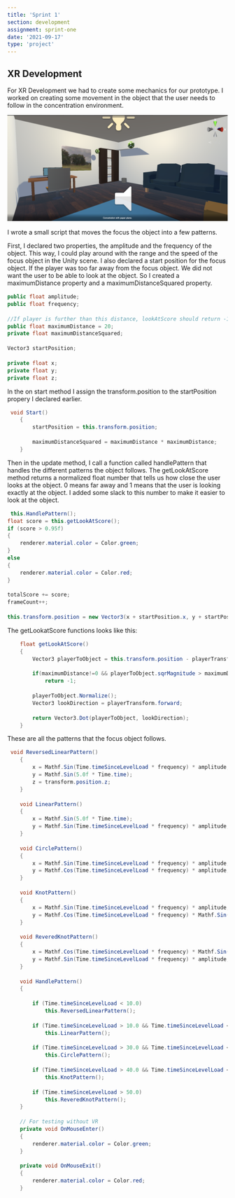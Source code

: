 ```yaml
---
title: 'Sprint 1'
section: development
assignment: sprint-one
date: '2021-09-17'
type: 'project'
---
```


<h2>XR Development</h2>

For XR Development we had to create some mechanics for our prototype. I worked on creating some movement in the object that the user needs to follow in the concentration environment.

![Unity](../../utils/assets/concentration-test.png)

I wrote a small script that moves the focus the object into a few patterns.

First, I declared two properties, the amplitude and the frequency of the object. This way, I could play around with the range and the speed of the focus object in the Unity scene. I also declared a start position for the focus object.
If the player was too far away from the focus object. We did not want the user to be able to look at the object. So I created a maximumDistance property and a maximumDistanceSquared property.

```csharp
public float amplitude;
public float frequency;

//If player is further than this distance, lookAtScore should return -1
public float maximumDistance = 20;
private float maximumDistanceSquared;

Vector3 startPosition;

private float x;
private float y;
private float z;
```

In the on start method I assign the transform.position to the startPosition propery I declared earlier.

```csharp
 void Start()
    {
        startPosition = this.transform.position;

        maximumDistanceSquared = maximumDistance * maximumDistance;
    }
```

Then in the update method, I call a function called handlePattern that handles the different patterns the object follows.
The getLookAtScore method returns a normalized float number that tells us how close the user looks at the object. 0 means far away and 1 means that the user is looking exactly at the object.
I added some slack to this number to make it easier to look at the object.

```csharp
 this.HandlePattern();
float score = this.getLookAtScore();
if (score > 0.95f)
{
    renderer.material.color = Color.green;
}
else
{
    renderer.material.color = Color.red;
}

totalScore += score;
frameCount++;

this.transform.position = new Vector3(x + startPosition.x, y + startPosition.y, z);
```

The getLookatScore functions looks like this:

```csharp
    float getLookAtScore()
    {
        Vector3 playerToObject = this.transform.position - playerTransform.position;

        if(maximumDistance!=0 && playerToObject.sqrMagnitude > maximumDistanceSquared)
            return -1;

        playerToObject.Normalize();
        Vector3 lookDirection = playerTransform.forward;

        return Vector3.Dot(playerToObject, lookDirection);
    }
```

These are all the patterns that the focus object follows.

```csharp
 void ReversedLinearPattern()
    {
        x = Mathf.Sin(Time.timeSinceLevelLoad * frequency) * amplitude;
        y = Mathf.Sin(5.0f * Time.time);
        z = transform.position.z;
    }

    void LinearPattern()
    {
        x = Mathf.Sin(5.0f * Time.time);
        y = Mathf.Sin(Time.timeSinceLevelLoad * frequency) * amplitude;
    }

    void CirclePattern()
    {
        x = Mathf.Sin(Time.timeSinceLevelLoad * frequency) * amplitude;
        y = Mathf.Cos(Time.timeSinceLevelLoad * frequency) * amplitude;
    }

    void KnotPattern()
    {
        x = Mathf.Sin(Time.timeSinceLevelLoad * frequency) * amplitude;
        y = Mathf.Cos(Time.timeSinceLevelLoad * frequency) * Mathf.Sin(Time.timeSinceLevelLoad * frequency) * amplitude;
    }

    void ReveredKnotPattern()
    {
        x = Mathf.Cos(Time.timeSinceLevelLoad * frequency) * Mathf.Sin(Time.timeSinceLevelLoad * frequency) * amplitude;
        y = Mathf.Sin(Time.timeSinceLevelLoad * frequency) * amplitude;
    }

    void HandlePattern()
    {

        if (Time.timeSinceLevelLoad < 10.0)
            this.ReversedLinearPattern();

        if (Time.timeSinceLevelLoad > 10.0 && Time.timeSinceLevelLoad < 30.0)
            this.LinearPattern();

        if (Time.timeSinceLevelLoad > 30.0 && Time.timeSinceLevelLoad < 40.0)
            this.CirclePattern();

        if (Time.timeSinceLevelLoad > 40.0 && Time.timeSinceLevelLoad < 50.0)
            this.KnotPattern();

        if (Time.timeSinceLevelLoad > 50.0)
            this.ReveredKnotPattern();
    }

    // For testing without VR
    private void OnMouseEnter()
    {
        renderer.material.color = Color.green;
    }

    private void OnMouseExit()
    {
        renderer.material.color = Color.red;
    }
```
